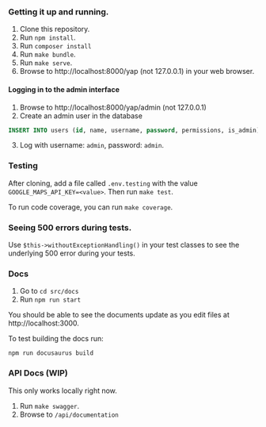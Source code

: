 ### Getting it up and running.

1. Clone this repository.
2. Run `npm install`. 
3. Run `composer install`
3. Run `make bundle`. 
4. Run `make serve`. 
5. Browse to http://localhost:8000/yap (not 127.0.0.1) in your web browser.

#### Logging in to the admin interface

1. Browse to http://localhost:8000/yap/admin (not 127.0.0.1)
2. Create an admin user in the database

```sql
INSERT INTO users (id, name, username, password, permissions, is_admin) VALUES (UUID(), 'admin', 'admin', SHA2('admin', 256), 0, 1);
```

3. Log with username: `admin`, password: `admin`.

### Testing

After cloning, add a file called `.env.testing` with the value `GOOGLE_MAPS_API_KEY=<value>`.  Then run `make test`.

To run code coverage, you can run `make coverage`.

### Seeing 500 errors during tests.

Use `$this->withoutExceptionHandling()` in your test classes to see the underlying 500 error during your tests.

### Docs

1. Go to `cd src/docs`
2. Run `npm run start`

You should be able to see the documents update as you edit files at http://localhost:3000.

To test building the docs run:

```shell
npm run docusaurus build
```

### API Docs (WIP)

This only works locally right now.

1. Run `make swagger`.
2. Browse to `/api/documentation`
